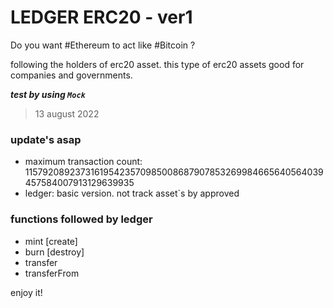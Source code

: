 # LEDGER ERC20 - ver1

Do you want #Ethereum to act like #Bitcoin ?

following the holders of erc20 asset. this type of erc20 assets good for companies and governments.

***test by using `Mock`***

> 13 august 2022

### update's asap

- maximum transaction count: 115792089237316195423570985008687907853269984665640564039457584007913129639935
- ledger: basic version. not track asset`s by approved

### functions followed by ledger
- mint [create]
- burn [destroy]
- transfer
- transferFrom

enjoy it!
